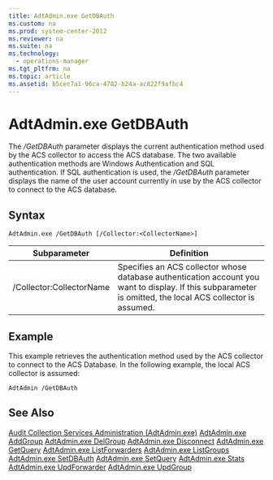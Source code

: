 ```yaml
---
title: AdtAdmin.exe GetDBAuth
ms.custom: na
ms.prod: system-center-2012
ms.reviewer: na
ms.suite: na
ms.technology: 
  - operations-manager
ms.tgt_pltfrm: na
ms.topic: article
ms.assetid: b5cec7a1-96ca-4782-b24a-ac822f9afbc4
---
```

# AdtAdmin.exe GetDBAuth
The *\/GetDBAuth* parameter displays the current authentication method used by the ACS collector to access the ACS database. The two available authentication methods are Windows Authentication and SQL authentication. If SQL authentication is used, the *\/GetDBAuth* parameter displays the name of the user account currently in use by the ACS collector to connect to the ACS database.

## Syntax
`AdtAdmin.exe /GetDBAuth [/Collector:<CollectorName>]`

|Subparameter|Definition|
|----------------|--------------|
|\/Collector:CollectorName|Specifies an ACS collector whose database authentication account you want to display. If this subparameter is omitted, the local ACS collector is assumed.|

## Example
This example retrieves the authentication method used by the ACS collector to connect to the ACS Database. In the following example, the local ACS collector is assumed:

`AdtAdmin /GetDBAuth`

## See Also
[Audit Collection Services Administration &#40;AdtAdmin.exe&#41;](../Topic/Audit-Collection-Services-Administration--AdtAdmin.exe-.md)
[AdtAdmin.exe AddGroup](../Topic/AdtAdmin.exe-AddGroup.md)
[AdtAdmin.exe DelGroup](../Topic/AdtAdmin.exe-DelGroup.md)
[AdtAdmin.exe Disconnect](../Topic/AdtAdmin.exe-Disconnect.md)
[AdtAdmin.exe GetQuery](../Topic/AdtAdmin.exe-GetQuery.md)
[AdtAdmin.exe ListForwarders](../Topic/AdtAdmin.exe-ListForwarders.md)
[AdtAdmin.exe ListGroups](../Topic/AdtAdmin.exe-ListGroups.md)
[AdtAdmin.exe SetDBAuth](../Topic/AdtAdmin.exe-SetDBAuth.md)
[AdtAdmin.exe SetQuery](../Topic/AdtAdmin.exe-SetQuery.md)
[AdtAdmin.exe Stats](../Topic/AdtAdmin.exe-Stats.md)
[AdtAdmin.exe UpdForwarder](../Topic/AdtAdmin.exe-UpdForwarder.md)
[AdtAdmin.exe UpdGroup](../Topic/AdtAdmin.exe-UpdGroup.md)

